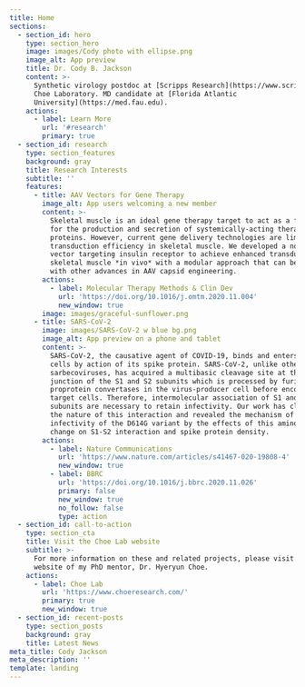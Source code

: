 ```yaml
---
title: Home
sections:
  - section_id: hero
    type: section_hero
    image: images/Cody photo with ellipse.png
    image_alt: App preview
    title: Dr. Cody B. Jackson
    content: >-
      Synthetic virology postdoc at [Scripps Research](https://www.scripps.edu)
      Choe Laboratory. MD candidate at [Florida Atlantic
      University](https://med.fau.edu).
    actions:
      - label: Learn More
        url: '#research'
        primary: true
  - section_id: research
    type: section_features
    background: gray
    title: Research Interests
    subtitle: ''
    features:
      - title: AAV Vectors for Gene Therapy
        image_alt: App users welcoming a new member
        content: >-
          Skeletal muscle is an ideal gene therapy target to act as a factory
          for the production and secretion of systemically-acting therapeutic
          proteins. However, current gene delivery technologies are limited in
          transduction efficiency in skeletal muscle. We developed a novel AAV
          vector targeting insulin receptor to achieve enhanced transduction of
          skeletal muscle *in vivo* with a modular approach that can be combined
          with other advances in AAV capsid engineering.
        actions:
          - label: Molecular Therapy Methods & Clin Dev
            url: 'https://doi.org/10.1016/j.omtm.2020.11.004'
            new_window: true
        image: images/graceful-sunflower.png
      - title: SARS-CoV-2
        image: images/SARS-CoV-2 w blue bg.png
        image_alt: App preview on a phone and tablet
        content: >-
          SARS-CoV-2, the causative agent of COVID-19, binds and enters host
          cells by action of its spike protein. SARS-CoV-2, unlike other
          sarbecoviruses, has acquired a multibasic cleavage site at the
          junction of the S1 and S2 subunits which is processed by furin-like
          proprotein convertases in the virus-producer cell before encountering
          target cells. Therefore, intermolecular association of S1 and S2
          subunits are necessary to retain infectivity. Our work has clarified
          the nature of this interaction and revealed the mechanism of increased
          infectivity of the D614G variant by the effects of this amino acid
          change on S1-S2 interaction and spike protein density. 
        actions:
          - label: Nature Communications
            url: 'https://www.nature.com/articles/s41467-020-19808-4'
            new_window: true
          - label: BBRC
            url: 'https://doi.org/10.1016/j.bbrc.2020.11.026'
            primary: false
            new_window: true
            no_follow: false
            type: action
  - section_id: call-to-action
    type: section_cta
    title: Visit the Choe Lab website
    subtitle: >-
      For more information on these and related projects, please visit the
      website of my PhD mentor, Dr. Hyeryun Choe.
    actions:
      - label: Choe Lab
        url: 'https://www.choeresearch.com/'
        primary: true
        new_window: true
  - section_id: recent-posts
    type: section_posts
    background: gray
    title: Latest News
meta_title: Cody Jackson
meta_description: ''
template: landing
---
```

